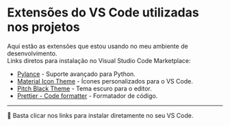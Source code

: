 # Extensões do VS Code utilizadas nos projetos

Aqui estão as extensões que estou usando no meu ambiente de desenvolvimento.  
Links diretos para instalação no Visual Studio Code Marketplace:

- [Pylance](https://marketplace.visualstudio.com/items?itemName=ms-python.vscode-pylance) - Suporte avançado para Python.
- [Material Icon Theme](https://marketplace.visualstudio.com/items?itemName=PKief.material-icon-theme) - Ícones personalizados para o VS Code.
- [Pitch Black Theme](https://marketplace.visualstudio.com/items?itemName=viktorqvarfordt.vscode-pitch-black-theme) - Tema escuro para o editor.
- [Prettier - Code formatter](https://marketplace.visualstudio.com/items?itemName=esbenp.prettier-vscode) - Formatador de código.

---

📌 Basta clicar nos links para instalar diretamente no seu VS Code.